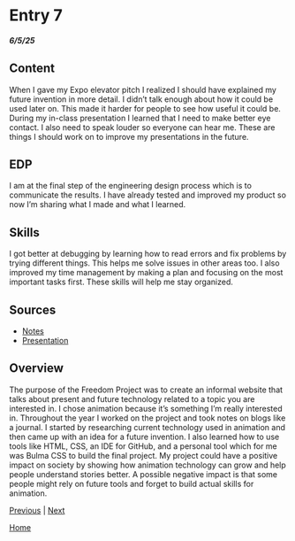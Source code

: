 # Entry 7
##### 6/5/25

## Content

When I gave my Expo elevator pitch I realized I should have explained my future invention in more detail. I didn’t talk enough about how it could be used later on. This made it harder for people to see how useful it could be. During my in-class presentation I learned that I need to make better eye contact. I also need to speak louder so everyone can hear me. These are things I should work on to improve my presentations in the future.

## EDP

I am at the final step of the engineering design process which is to communicate the results. I have already tested and improved my product so now I’m sharing what I made and what I learned.

## Skills

I got better at debugging by learning how to read errors and fix problems by trying different things. This helps me solve issues in other areas too. I also improved my time management by making a plan and focusing on the most important tasks first. These skills will help me stay organized.

## Sources

* [Notes](https://docs.google.com/document/d/1hECCeDZfiV4v6THbE8v8uXW5KZ4v2dWNuSPlisRuh0w/edit?tab=t.0)  
* [Presentation](https://docs.google.com/presentation/d/1cD3eTXRKkwDxhWWmHUZalzYyfW9LnDOphEgxXxcn4SI/edit?slide=id.g35a0cee722b_0_0#slide=id.g35a0cee722b_0_0)

## Overview

The purpose of the Freedom Project was to create an informal website that talks about present and future technology related to a topic you are interested in. I chose animation because it’s something I’m really interested in. Throughout the year I worked on the project and took notes on blogs like a journal. I started by researching current technology used in animation and then came up with an idea for a future invention. I also learned how to use tools like HTML, CSS, an IDE for GitHub, and a personal tool which for me was Bulma CSS to build the final project. My project could have a positive impact on society by showing how animation technology can grow and help people understand stories better. A possible negative impact is that some people might rely on future tools and forget to build actual skills for animation.

[Previous](entry06.md) | [Next](entry08.md)

[Home](../README.md)
